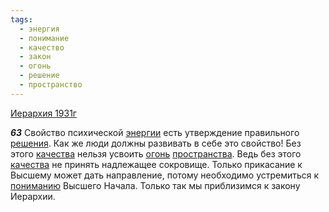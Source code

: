 ```yaml
---
tags:
  - энергия
  - понимание
  - качество
  - закон
  - огонь
  - решение
  - пространство
---
```


[Иерархия 1931г](https://127.0.0.1:4002/agni/1931)

___63___
Свойство психической [энергии](../../../tags/#энергия) есть утверждение правильного [решения](../../../tags/#решение). Как же люди должны развивать в себе это свойство! Без этого [качества](../../../tags/#качество) нельзя усвоить [огонь](../../../tags/#огонь) [пространства](../../../tags/#пространство). Ведь без этого [качества](../../../tags/#качество) не принять надлежащее сокровище. Только прикасание к Высшему может дать направление, потому необходимо устремиться к [пониманию](../../../tags/#понимание) Высшего Начала. Только так мы приблизимся к закону Иерархии.   


